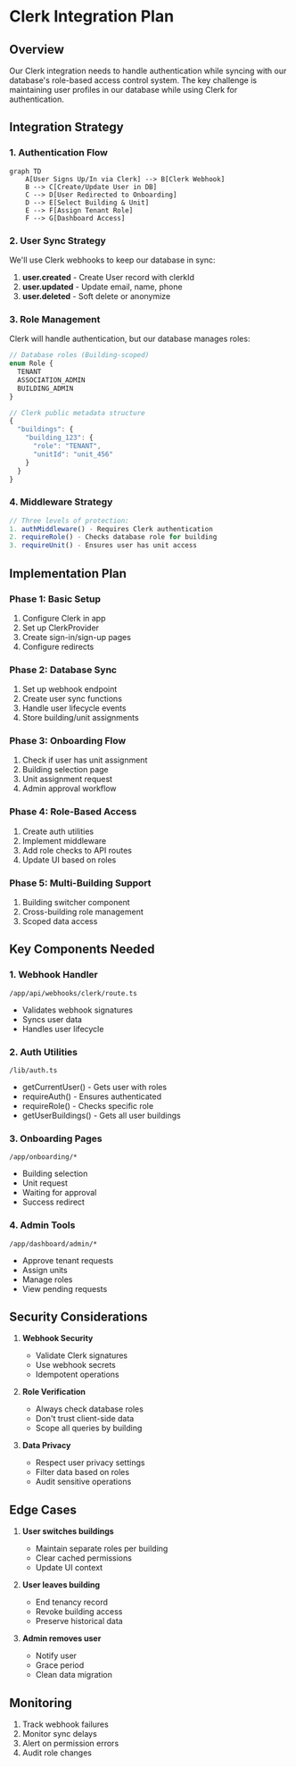 # Clerk Integration Plan

## Overview

Our Clerk integration needs to handle authentication while syncing with our database's role-based access control system. The key challenge is maintaining user profiles in our database while using Clerk for authentication.

## Integration Strategy

### 1. Authentication Flow

```mermaid
graph TD
    A[User Signs Up/In via Clerk] --> B[Clerk Webhook]
    B --> C[Create/Update User in DB]
    C --> D[User Redirected to Onboarding]
    D --> E[Select Building & Unit]
    E --> F[Assign Tenant Role]
    F --> G[Dashboard Access]
```

### 2. User Sync Strategy

We'll use Clerk webhooks to keep our database in sync:

1. **user.created** - Create User record with clerkId
2. **user.updated** - Update email, name, phone
3. **user.deleted** - Soft delete or anonymize

### 3. Role Management

Clerk will handle authentication, but our database manages roles:

```typescript
// Database roles (Building-scoped)
enum Role {
  TENANT
  ASSOCIATION_ADMIN  
  BUILDING_ADMIN
}

// Clerk public metadata structure
{
  "buildings": {
    "building_123": {
      "role": "TENANT",
      "unitId": "unit_456"
    }
  }
}
```

### 4. Middleware Strategy

```typescript
// Three levels of protection:
1. authMiddleware() - Requires Clerk authentication
2. requireRole() - Checks database role for building
3. requireUnit() - Ensures user has unit access
```

## Implementation Plan

### Phase 1: Basic Setup
1. Configure Clerk in app
2. Set up ClerkProvider
3. Create sign-in/sign-up pages
4. Configure redirects

### Phase 2: Database Sync
1. Set up webhook endpoint
2. Create user sync functions
3. Handle user lifecycle events
4. Store building/unit assignments

### Phase 3: Onboarding Flow
1. Check if user has unit assignment
2. Building selection page
3. Unit assignment request
4. Admin approval workflow

### Phase 4: Role-Based Access
1. Create auth utilities
2. Implement middleware
3. Add role checks to API routes
4. Update UI based on roles

### Phase 5: Multi-Building Support
1. Building switcher component
2. Cross-building role management
3. Scoped data access

## Key Components Needed

### 1. Webhook Handler
`/app/api/webhooks/clerk/route.ts`
- Validates webhook signatures
- Syncs user data
- Handles user lifecycle

### 2. Auth Utilities
`/lib/auth.ts`
- getCurrentUser() - Gets user with roles
- requireAuth() - Ensures authenticated
- requireRole() - Checks specific role
- getUserBuildings() - Gets all user buildings

### 3. Onboarding Pages
`/app/onboarding/*`
- Building selection
- Unit request
- Waiting for approval
- Success redirect

### 4. Admin Tools
`/app/dashboard/admin/*`
- Approve tenant requests
- Assign units
- Manage roles
- View pending requests

## Security Considerations

1. **Webhook Security**
   - Validate Clerk signatures
   - Use webhook secrets
   - Idempotent operations

2. **Role Verification**
   - Always check database roles
   - Don't trust client-side data
   - Scope all queries by building

3. **Data Privacy**
   - Respect user privacy settings
   - Filter data based on roles
   - Audit sensitive operations

## Edge Cases

1. **User switches buildings**
   - Maintain separate roles per building
   - Clear cached permissions
   - Update UI context

2. **User leaves building**
   - End tenancy record
   - Revoke building access
   - Preserve historical data

3. **Admin removes user**
   - Notify user
   - Grace period
   - Clean data migration

## Monitoring

1. Track webhook failures
2. Monitor sync delays
3. Alert on permission errors
4. Audit role changes